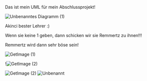Das ist mein UML für mein Abschlussprojekt!

![Unbenanntes Diagramm (1)](https://github.com/GSO-SW/Abschlussprojekt/assets/112069525/9d99e839-86ca-4c2e-9a77-2c46f7874f59)


Akinci bester Lehrer :)

Wenn sie keine 1 geben, dann schicken wir sie Remmertz zu ihnen!!!

Remmertz wird dann sehr böse sein!


![GetImage (1)](https://github.com/GSO-SW/Abschlussprojekt/assets/112069525/845f5687-e7c3-4b40-83d5-55be3ab39e79)
	


 

 !![GetImage (2)](https://github.com/GSO-SW/Abschlussprojekt/assets/112069525/e0b416a2-399d-483d-9596-d1f8612eaec4)


 

 

 


![GetImage (2)](https://github.com/GSO-SW/Abschlussprojekt/assets/112069525/40d1d2b4-9e9b-4ba3-a302-83804929325d)
![Unbenannt](https://github.com/GSO-SW/Abschlussprojekt/assets/112069525/0c3aeb91-f4b7-49c3-8932-3110f47c7c97)
